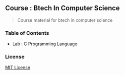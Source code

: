 ## Course : Btech In Computer Science

> Course material for btech in computer science

### Table of Contents

- Lab : C Programming Language

### License

[MIT License](license)